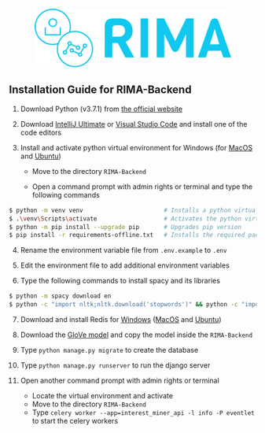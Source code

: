 <p align="center">
<a href="https://rima.sc.inko.cloud/" target="_blank" rel="noopener noreferrer">
<img height="120px" src="../RIMA-Frontend/nodejs/public/images/rimaLogo.svg" alt="re-frame logo">
</a>
</p>



## Installation Guide for RIMA-Backend

1. Download Python (v3.7.1) from [the official website](https://www.python.org/downloads/release/python-371/)

2. Download [IntelliJ Ultimate](https://www.jetbrains.com/de-de/idea/download/#section=windows) or [Visual Studio Code](https://code.visualstudio.com/download) and install one of the code editors

3. Install and activate python virtual environment for Windows (for [MacOS](https://programwithus.com/learn/python/pip-virtualenv-mac) and [Ubuntu](https://linuxize.com/post/how-to-create-python-virtual-environments-on-ubuntu-18-04/))
    - Move to the directory `RIMA-Backend`

    - Open a command prompt with admin rights or terminal and type the following commands

```sh
$ python -m venv venv                       # Installs a python virtual environment
$ .\venv\Scripts\activate                   # Activates the python virtual environment
$ python -m pip install --upgrade pip       # Upgrades pip version
$ pip install -r requirements-offline.txt   # Installs the required packages
```

4. Rename the environment variable file from `.env.example` to `.env`

5. Edit the environment file to add additional environment variables

6. Type the following commands to install spacy and its libraries

```sh
$ python -m spacy download en
$ python -c "import nltk;nltk.download('stopwords')" && python -c "import nltk;nltk.download('punkt')" && python -c "import nltk;nltk.download('sentiwordnet')"
```

7. Download and install Redis for [Windows](https://github.com/MicrosoftArchive/redis/releases/download/win-3.2.100/Redis-x64-3.2.100.msi) ([MacOS](https://medium.com/@petehouston/install-and-config-redis-on-mac-os-x-via-homebrew-eb8df9a4f298) and [Ubuntu](https://www.digitalocean.com/community/tutorials/how-to-install-and-secure-redis-on-ubuntu-20-04-de))

8. Download the [GloVe model](https://drive.google.com/file/d/1FfQgEjR6q1NyFsD_-kOdBCHMXB2QmNxN/view?usp=sharing) and copy the model inside the `RIMA-Backend`

9. Type `python manage.py migrate` to create the database

10. Type `python manage.py runserver` to run the django server

11. Open another command prompt with admin rights or terminal

    - Locate the virtual environment and activate
    - Move to the directory `RIMA-Backend`
    - Type `celery worker --app=interest_miner_api -l info -P eventlet` to start the celery workers
